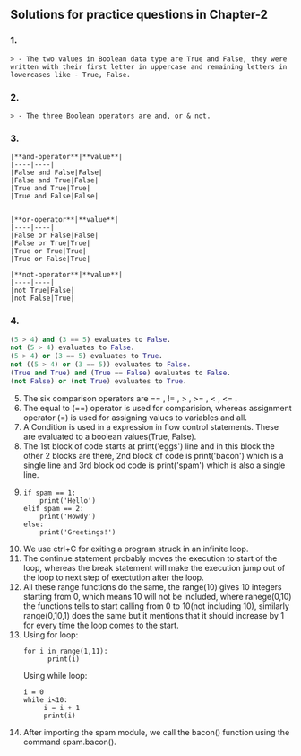 ## Solutions for practice questions in Chapter-2
### 1. 
    > - The two values in Boolean data type are True and False, they were written with their first letter in uppercase and remaining letters in lowercases like - True, False.
### 2. 
    > - The three Boolean operators are and, or & not.
### 3.    
    |**and-operator**|**value**|
    |----|----|
    |False and False|False|
    |False and True|False|
    |True and True|True|
    |True and False|False|
    
   
    |**or-operator**|**value**|
    |----|----|
    |False or False|False|
    |False or True|True|
    |True or True|True|
    |True or False|True|
   
    |**not-operator**|**value**|
    |----|----|
    |not True|False|
    |not False|True|

### 4. 
   ```python
   (5 > 4) and (3 == 5) evaluates to False.
   not (5 > 4) evaluates to False.
   (5 > 4) or (3 == 5) evaluates to True.
   not ((5 > 4) or (3 == 5)) evaluates to False.
   (True and True) and (True == False) evaluates to False.
   (not False) or (not True) evaluates to True.
   ```
5. The six comparison operators are == , != , > , >= , < , <= .
6. The equal to (==) operator is used for comparision, whereas assignment operator (=) is used for assigning values to variables and all.
7. A Condition is used in a expression in flow control statements. These are evaluated to a boolean values(True, False).
8. The 1st block of code starts at print('eggs') line and in this block the other 2 blocks are there, 2nd block of code is print('bacon') which is a single line and 3rd block od code is print('spam') which is also a single line.
9. ```
   if spam == 1:
       print('Hello')
   elif spam == 2:
       print('Howdy')
   else:
       print('Greetings!')
   ```
10. We use ctrl+C for exiting a program struck in an infinite loop.
11. The continue statement probably moves the execution to start of the loop, whereas the break statement will make the execution jump out of the loop to next step of exectution after the loop.
12. All these range functions do the same, the range(10) gives 10 integers starting from 0, which means 10 will not be included, where ranege(0,10) the functions tells to start calling from 0 to 10(not including 10), similarly range(0,10,1) does the same but it mentions that it should increase by 1 for every time the loop comes to the start.
13. Using for loop:
    ```
    for i in range(1,11):
          print(i)
    ```
    Using while loop:
    ```
    i = 0
    while i<10:
         i = i + 1
         print(i)
    ```
14. After importing the spam module, we call the bacon() function using the command spam.bacon().
